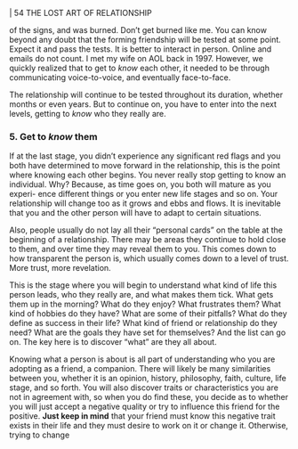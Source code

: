 | 54 THE LOST ART OF RELATIONSHIP

of the signs, and was burned. Don’t get burned like me. You can know beyond
any doubt that the forming friendship will be tested at some point. Expect it and
pass the tests. It is better to interact in person. Online and emails do not count.
I met my wife on AOL back in 1997. However, we quickly realized that to get
to _know_ each other, it needed to be through communicating voice-to-voice, and
eventually face-to-face.

The relationship will continue to be tested throughout its duration, whether
months or even years. But to continue on, you have to enter into the next levels,
getting to _know_ who they really are.

### 5. **Get to _know_ them**

If at the last stage, you didn’t experience any significant red flags and you
both have determined to move forward in the relationship, this is the point
where knowing each other begins. You never really stop getting to know an
individual. Why? Because, as time goes on, you both will mature as you experi-
ence different things or you enter new life stages and so on. Your relationship
will change too as it grows and ebbs and flows. It is inevitable that you and the
other person will have to adapt to certain situations.

Also, people usually do not lay all their “personal cards” on the table at
the beginning of a relationship. There may be areas they continue to hold close
to them, and over time they may reveal them to you. This comes down to how
transparent the person is, which usually comes down to a level of trust. More
trust, more revelation.

This is the stage where you will begin to understand what kind of life this
person leads, who they really are, and what makes them tick. What gets them
up in the morning? What do they enjoy? What frustrates them? What kind of
hobbies do they have? What are some of their pitfalls? What do they define as
success in their life? What kind of friend or relationship do they need? What are
the goals they have set for themselves? And the list can go on. The key here is to
discover “what” are they all about.

Knowing what a person is about is all part of understanding who you
are adopting as a friend, a companion. There will likely be many similarities
between you, whether it is an opinion, history, philosophy, faith, culture, life
stage, and so forth. You will also discover traits or characteristics you are not in
agreement with, so when you do find these, you decide as to whether you will
just accept a negative quality or try to influence this friend for the positive. **Just
keep in mind** that your friend must know this negative trait exists in their life
and they must desire to work on it or change it. Otherwise, trying to change